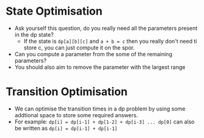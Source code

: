# State Optimisation
- Ask yourself this question, do you really need all the parameters present in the dp state?
	- If the state is `dp[a][b][c]` and `a + b = c` then you really don't need ti store c, you can just compute it on the spor.
- Can you compute a parameter from the some of the remaining parameters?
- You should also aim to remove the parameter with the largest range

# Transition Optimisation
- We can optimise the transition times in a dp problem by using some addtional space to store some required answers. 
- For example:
	`dp[i] = dp[i-1] + dp[1-2] + dp[i-3] ... dp[0]`
	can also be written as `dp[i] = dp[i-1] + dp[i-1]` 
